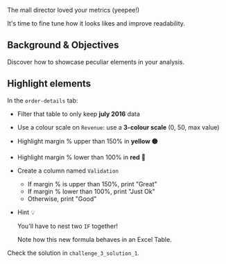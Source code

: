 The mall director loved your metrics (yeepee!)

It's time to fine tune how it looks likes and improve readability.

## Background & Objectives

Discover how to showcase peculiar elements in your analysis.

## Highlight elements

In the `order-details` tab:

- Filter that table to only keep **july 2016** data
- Use a colour scale on `Revenue`: use a **3-colour scale** (0, 50, max value)
- Highlight margin % upper than 150% in **yellow 🟡**
- Highlight margin % lower than 100% in **red** 🔴
- Create a column named `Validation`
    - If margin % is upper than 150%, print "Great"
    - If margin % lower than 100%, print "Just Ok"
    - Otherwise, print "Good"
- Hint 💡

    You'll have to nest two `IF` together!

    Note how this new formula behaves in an Excel Table.

Check the solution in `challenge_3_solution_1`.